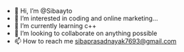 - 👋 Hi, I’m @Sibaayto
- 👀 I’m interested in coding and online marketing... 
- 🌱 I’m currently learning c++
- 💞️ I’m looking to collaborate on anything possible 
- 📫 How to reach me sibaprasadnayak7693@gmail.com

<!---
Sibaayto/Sibaayto is a ✨ special ✨ repository because its `README.md` (this file) appears on your GitHub profile.
You can click the Preview link to take a look at your changes.
--->

